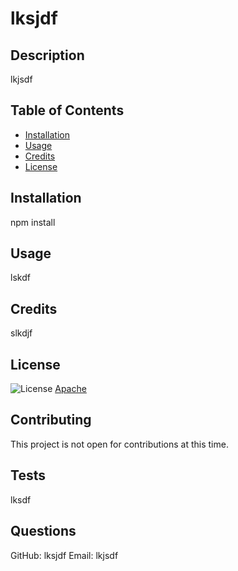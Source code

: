 # lksjdf

  ## Description
  lkjsdf

  ## Table of Contents 
  * [Installation](#installation)
  * [Usage](#usage)
  * [Credits](#credits)
  * [License](#license)
    

  ## Installation
  npm install

  ## Usage
  lskdf

  ## Credits
  slkdjf
  
  ## License
  ![License](https://img.shields.io/badge/License-Apache%202.0-blue.svg)
  [Apache](https://opensource.org/licenses/Apache-2.0)
  

  ## Contributing
  This project is not open for contributions at this time.


  ## Tests
  lksdf

  ## Questions
  GitHub: lksjdf
  Email: lkjsdf
